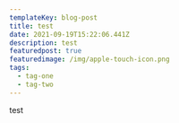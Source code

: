 ```yaml
---
templateKey: blog-post
title: test
date: 2021-09-19T15:22:06.441Z
description: test
featuredpost: true
featuredimage: /img/apple-touch-icon.png
tags:
  - tag-one
  - tag-two
---
```

test